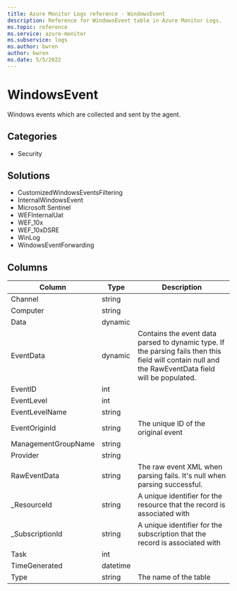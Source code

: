 ```yaml
---
title: Azure Monitor Logs reference - WindowsEvent
description: Reference for WindowsEvent table in Azure Monitor Logs.
ms.topic: reference
ms.service: azure-monitor
ms.subservice: logs
ms.author: bwren
author: bwren
ms.date: 5/5/2022
---
```


# WindowsEvent

 Windows events which are collected and sent by the agent.

## Categories

- Security
## Solutions

- CustomizedWindowsEventsFiltering
- InternalWindowsEvent
- Microsoft Sentinel
- WEFInternalUat
- WEF_10x
- WEF_10xDSRE
- WinLog
- WindowsEventForwarding




## Columns

| Column | Type | Description |
| --- | --- | --- |
| Channel | string |  |
| Computer | string |  |
| Data | dynamic |  |
| EventData | dynamic | Contains the event data parsed to dynamic type. If the parsing fails then this field will contain null and the RawEventData field will be populated. |
| EventID | int |  |
| EventLevel | int |  |
| EventLevelName | string |  |
| EventOriginId | string | The unique ID of the original event |
| ManagementGroupName | string |  |
| Provider | string |  |
| RawEventData | string | The raw event XML when parsing fails. It's null when parsing successful. |
| _ResourceId | string | A unique identifier for the resource that the record is associated with |
| _SubscriptionId | string | A unique identifier for the subscription that the record is associated with |
| Task | int |  |
| TimeGenerated | datetime |  |
| Type | string | The name of the table |
